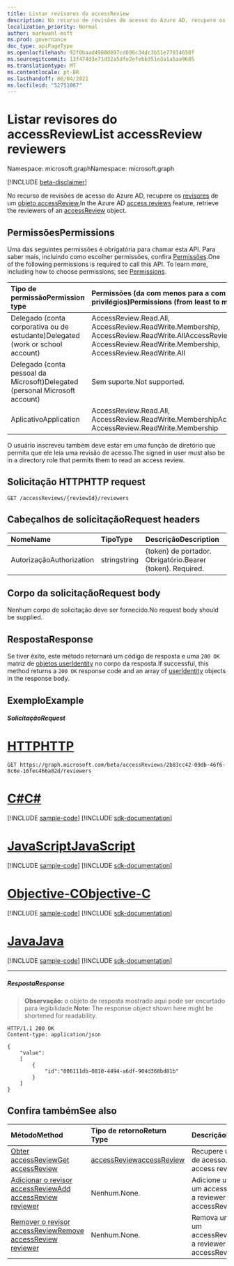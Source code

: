 ```yaml
---
title: Listar revisores do accessReview
description: No recurso de revisões de acesso do Azure AD, recupere os revisores de um objeto accessReview.
localization_priority: Normal
author: markwahl-msft
ms.prod: governance
doc_type: apiPageType
ms.openlocfilehash: 92f0baad4908d097cd696c34dc3b51e77814650f
ms.sourcegitcommit: 13f474d3e71d32a5dfe2efebb351e3a1a5aa9685
ms.translationtype: MT
ms.contentlocale: pt-BR
ms.lasthandoff: 06/04/2021
ms.locfileid: "52751067"
---
```

# <a name="list-accessreview-reviewers"></a><span data-ttu-id="64414-103">Listar revisores do accessReview</span><span class="sxs-lookup"><span data-stu-id="64414-103">List accessReview reviewers</span></span>

<span data-ttu-id="64414-104">Namespace: microsoft.graph</span><span class="sxs-lookup"><span data-stu-id="64414-104">Namespace: microsoft.graph</span></span>

[!INCLUDE [beta-disclaimer](../../includes/beta-disclaimer.md)]

<span data-ttu-id="64414-105">No recurso de revisões de acesso do Azure AD, recupere os [revisores](../resources/accessreviews-root.md) de um [objeto accessReview.](../resources/accessreview.md)</span><span class="sxs-lookup"><span data-stu-id="64414-105">In the Azure AD [access reviews](../resources/accessreviews-root.md) feature, retrieve the reviewers of an [accessReview](../resources/accessreview.md) object.</span></span>
## <a name="permissions"></a><span data-ttu-id="64414-106">Permissões</span><span class="sxs-lookup"><span data-stu-id="64414-106">Permissions</span></span>
<span data-ttu-id="64414-p101">Uma das seguintes permissões é obrigatória para chamar esta API. Para saber mais, incluindo como escolher permissões, confira [Permissões](/graph/permissions-reference).</span><span class="sxs-lookup"><span data-stu-id="64414-p101">One of the following permissions is required to call this API. To learn more, including how to choose permissions, see [Permissions](/graph/permissions-reference).</span></span>

|<span data-ttu-id="64414-109">Tipo de permissão</span><span class="sxs-lookup"><span data-stu-id="64414-109">Permission type</span></span>                        | <span data-ttu-id="64414-110">Permissões (da com menos para a com mais privilégios)</span><span class="sxs-lookup"><span data-stu-id="64414-110">Permissions (from least to most privileged)</span></span>              |
|:--------------------------------------|:---------------------------------------------------------|
|<span data-ttu-id="64414-111">Delegado (conta corporativa ou de estudante)</span><span class="sxs-lookup"><span data-stu-id="64414-111">Delegated (work or school account)</span></span>     | <span data-ttu-id="64414-112">AccessReview.Read.All, AccessReview.ReadWrite.Membership, AccessReview.ReadWrite.All</span><span class="sxs-lookup"><span data-stu-id="64414-112">AccessReview.Read.All, AccessReview.ReadWrite.Membership, AccessReview.ReadWrite.All</span></span> |
|<span data-ttu-id="64414-113">Delegado (conta pessoal da Microsoft)</span><span class="sxs-lookup"><span data-stu-id="64414-113">Delegated (personal Microsoft account)</span></span> | <span data-ttu-id="64414-114">Sem suporte.</span><span class="sxs-lookup"><span data-stu-id="64414-114">Not supported.</span></span> |
|<span data-ttu-id="64414-115">Aplicativo</span><span class="sxs-lookup"><span data-stu-id="64414-115">Application</span></span>                            | <span data-ttu-id="64414-116">AccessReview.Read.All, AccessReview.ReadWrite.Membership</span><span class="sxs-lookup"><span data-stu-id="64414-116">AccessReview.Read.All, AccessReview.ReadWrite.Membership</span></span>  |


 <span data-ttu-id="64414-117">O usuário inscreveu também deve estar em uma função de diretório que permita que ele leia uma revisão de acesso.</span><span class="sxs-lookup"><span data-stu-id="64414-117">The signed in user must also be in a directory role that permits them to read an access review.</span></span>

## <a name="http-request"></a><span data-ttu-id="64414-118">Solicitação HTTP</span><span class="sxs-lookup"><span data-stu-id="64414-118">HTTP request</span></span>
<!-- { "blockType": "ignored" } -->
```http
GET /accessReviews/{reviewId}/reviewers
```
## <a name="request-headers"></a><span data-ttu-id="64414-119">Cabeçalhos de solicitação</span><span class="sxs-lookup"><span data-stu-id="64414-119">Request headers</span></span>
| <span data-ttu-id="64414-120">Nome</span><span class="sxs-lookup"><span data-stu-id="64414-120">Name</span></span>         | <span data-ttu-id="64414-121">Tipo</span><span class="sxs-lookup"><span data-stu-id="64414-121">Type</span></span>        | <span data-ttu-id="64414-122">Descrição</span><span class="sxs-lookup"><span data-stu-id="64414-122">Description</span></span> |
|:-------------|:------------|:------------|
| <span data-ttu-id="64414-123">Autorização</span><span class="sxs-lookup"><span data-stu-id="64414-123">Authorization</span></span> | <span data-ttu-id="64414-124">string</span><span class="sxs-lookup"><span data-stu-id="64414-124">string</span></span> | <span data-ttu-id="64414-p102">\{token\} de portador. Obrigatório.</span><span class="sxs-lookup"><span data-stu-id="64414-p102">Bearer \{token\}. Required.</span></span> |

## <a name="request-body"></a><span data-ttu-id="64414-127">Corpo da solicitação</span><span class="sxs-lookup"><span data-stu-id="64414-127">Request body</span></span>
<span data-ttu-id="64414-128">Nenhum corpo de solicitação deve ser fornecido.</span><span class="sxs-lookup"><span data-stu-id="64414-128">No request body should be supplied.</span></span>

## <a name="response"></a><span data-ttu-id="64414-129">Resposta</span><span class="sxs-lookup"><span data-stu-id="64414-129">Response</span></span>
<span data-ttu-id="64414-130">Se tiver êxito, este método retornará um código de resposta e uma `200 OK` matriz de [objetos userIdentity](../resources/useridentity.md) no corpo da resposta.</span><span class="sxs-lookup"><span data-stu-id="64414-130">If successful, this method returns a `200 OK` response code and an array of [userIdentity](../resources/useridentity.md) objects in the response body.</span></span>

## <a name="example"></a><span data-ttu-id="64414-131">Exemplo</span><span class="sxs-lookup"><span data-stu-id="64414-131">Example</span></span>
##### <a name="request"></a><span data-ttu-id="64414-132">Solicitação</span><span class="sxs-lookup"><span data-stu-id="64414-132">Request</span></span>


# <a name="http"></a>[<span data-ttu-id="64414-133">HTTP</span><span class="sxs-lookup"><span data-stu-id="64414-133">HTTP</span></span>](#tab/http)
<!-- {
  "blockType": "request",
  "name": "get_accessReview_reviewers"
}-->
```msgraph-interactive
GET https://graph.microsoft.com/beta/accessReviews/2b83cc42-09db-46f6-8c6e-16fec466a82d/reviewers
```
# <a name="c"></a>[<span data-ttu-id="64414-134">C#</span><span class="sxs-lookup"><span data-stu-id="64414-134">C#</span></span>](#tab/csharp)
[!INCLUDE [sample-code](../includes/snippets/csharp/get-accessreview-reviewers-csharp-snippets.md)]
[!INCLUDE [sdk-documentation](../includes/snippets/snippets-sdk-documentation-link.md)]

# <a name="javascript"></a>[<span data-ttu-id="64414-135">JavaScript</span><span class="sxs-lookup"><span data-stu-id="64414-135">JavaScript</span></span>](#tab/javascript)
[!INCLUDE [sample-code](../includes/snippets/javascript/get-accessreview-reviewers-javascript-snippets.md)]
[!INCLUDE [sdk-documentation](../includes/snippets/snippets-sdk-documentation-link.md)]

# <a name="objective-c"></a>[<span data-ttu-id="64414-136">Objective-C</span><span class="sxs-lookup"><span data-stu-id="64414-136">Objective-C</span></span>](#tab/objc)
[!INCLUDE [sample-code](../includes/snippets/objc/get-accessreview-reviewers-objc-snippets.md)]
[!INCLUDE [sdk-documentation](../includes/snippets/snippets-sdk-documentation-link.md)]

# <a name="java"></a>[<span data-ttu-id="64414-137">Java</span><span class="sxs-lookup"><span data-stu-id="64414-137">Java</span></span>](#tab/java)
[!INCLUDE [sample-code](../includes/snippets/java/get-accessreview-reviewers-java-snippets.md)]
[!INCLUDE [sdk-documentation](../includes/snippets/snippets-sdk-documentation-link.md)]

---


##### <a name="response"></a><span data-ttu-id="64414-138">Resposta</span><span class="sxs-lookup"><span data-stu-id="64414-138">Response</span></span>
><span data-ttu-id="64414-139">**Observação:** o objeto de resposta mostrado aqui pode ser encurtado para legibilidade.</span><span class="sxs-lookup"><span data-stu-id="64414-139">**Note:** The response object shown here might be shortened for readability.</span></span>
<!-- {
  "blockType": "response",
  "truncated": true,
  "@odata.type": "microsoft.graph.userIdentity",
  "isCollection": "true"
} -->
```http
HTTP/1.1 200 OK
Content-type: application/json

{
    "value":
    [
        {
            "id":"006111db-0810-4494-a6df-904d368bd81b"
        }
    ]
}
```

## <a name="see-also"></a><span data-ttu-id="64414-140">Confira também</span><span class="sxs-lookup"><span data-stu-id="64414-140">See also</span></span>

| <span data-ttu-id="64414-141">Método</span><span class="sxs-lookup"><span data-stu-id="64414-141">Method</span></span>           | <span data-ttu-id="64414-142">Tipo de retorno</span><span class="sxs-lookup"><span data-stu-id="64414-142">Return Type</span></span>    |<span data-ttu-id="64414-143">Descrição</span><span class="sxs-lookup"><span data-stu-id="64414-143">Description</span></span>|
|:---------------|:--------|:----------|
|[<span data-ttu-id="64414-144">Obter accessReview</span><span class="sxs-lookup"><span data-stu-id="64414-144">Get accessReview</span></span>](accessreview-get.md) |  [<span data-ttu-id="64414-145">accessReview</span><span class="sxs-lookup"><span data-stu-id="64414-145">accessReview</span></span>](../resources/accessreview.md) |  <span data-ttu-id="64414-146">Recupere uma revisão de acesso.</span><span class="sxs-lookup"><span data-stu-id="64414-146">Retrieve an access review.</span></span> |
|[<span data-ttu-id="64414-147">Adicionar o revisor accessReview</span><span class="sxs-lookup"><span data-stu-id="64414-147">Add accessReview reviewer</span></span>](accessreview-addreviewer.md) |     <span data-ttu-id="64414-148">Nenhum.</span><span class="sxs-lookup"><span data-stu-id="64414-148">None.</span></span>   |   <span data-ttu-id="64414-149">Adicione um revisor a um accessReview.</span><span class="sxs-lookup"><span data-stu-id="64414-149">Add a reviewer to an accessReview.</span></span> |
|[<span data-ttu-id="64414-150">Remover o revisor accessReview</span><span class="sxs-lookup"><span data-stu-id="64414-150">Remove accessReview reviewer</span></span>](accessreview-removereviewer.md) | <span data-ttu-id="64414-151">Nenhum.</span><span class="sxs-lookup"><span data-stu-id="64414-151">None.</span></span> |   <span data-ttu-id="64414-152">Remova um revisor de um accessReview.</span><span class="sxs-lookup"><span data-stu-id="64414-152">Remove a reviewer from an accessReview.</span></span> |


<!--
{
  "type": "#page.annotation",
  "description": "Get accessReview reviewers",
  "keywords": "",
  "section": "documentation",
  "tocPath": "",
  "suppressions": [
  ]
}
-->


